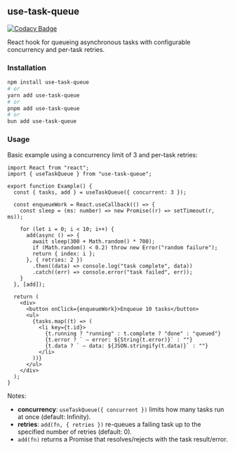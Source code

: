 ## use-task-queue

[![Codacy Badge](https://api.codacy.com/project/badge/Grade/955f6703a28f418bb434f7bf147da1b9)](https://app.codacy.com/gh/pantoninho/use-task-queue?utm_source=github.com&utm_medium=referral&utm_content=pantoninho/use-task-queue&utm_campaign=Badge_Grade)

React hook for queueing asynchronous tasks with configurable concurrency and per-task retries.

### Installation

```bash
npm install use-task-queue
# or
yarn add use-task-queue
# or
pnpm add use-task-queue
# or
bun add use-task-queue
```

### Usage

Basic example using a concurrency limit of 3 and per-task retries:

```tsx
import React from "react";
import { useTaskQueue } from "use-task-queue";

export function Example() {
  const { tasks, add } = useTaskQueue({ concurrent: 3 });

  const enqueueWork = React.useCallback(() => {
    const sleep = (ms: number) => new Promise((r) => setTimeout(r, ms));

    for (let i = 0; i < 10; i++) {
      add(async () => {
        await sleep(300 + Math.random() * 700);
        if (Math.random() < 0.2) throw new Error("random failure");
        return { index: i };
      }, { retries: 2 })
        .then((data) => console.log("task complete", data))
        .catch((err) => console.error("task failed", err));
    }
  }, [add]);

  return (
    <div>
      <button onClick={enqueueWork}>Enqueue 10 tasks</button>
      <ul>
        {tasks.map((t) => (
          <li key={t.id}>
            {t.running ? "running" : t.complete ? "done" : "queued"}
            {t.error ? ` – error: ${String(t.error)}` : ""}
            {t.data ? ` – data: ${JSON.stringify(t.data)}` : ""}
          </li>
        ))}
      </ul>
    </div>
  );
}
```

Notes:
- **concurrency**: `useTaskQueue({ concurrent })` limits how many tasks run at once (default: Infinity).
- **retries**: `add(fn, { retries })` re-queues a failing task up to the specified number of retries (default: 0).
- `add(fn)` returns a Promise that resolves/rejects with the task result/error.
